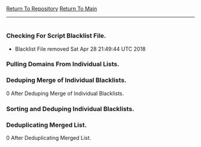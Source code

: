 [Return To Repository](https://github.com/deathbybandaid/piholeparser/)
[Return To Main](https://github.com/deathbybandaid/piholeparser/blob/dev-nomerge/RecentRunLogs/Mainlog.md)
____________________________________
# 
### Checking For Script Blacklist File.
* Blacklist File removed Sat Apr 28 21:49:44 UTC 2018
### Pulling Domains From Individual Lists.
### Deduping Merge of Individual Blacklists.
0 After Deduping Merge of Individual Blacklists.
### Sorting and Deduping Individual Blacklists.
### Deduplicating Merged List.
0 After Deduplicating Merged List.
